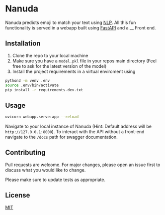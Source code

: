 # Nanuda

Nanuda predicts emoji to match your text using [NLP](https://en.wikipedia.org/wiki/Natural_language_processing). All this fun functionality is served in a webapp built using [FastAPI](https://fastapi.tiangolo.com/) and a __ Front end.

## Installation

1. Clone the repo to your local machine
2. Make sure you have a `model.pkl` file in your repos main directory (Feel free to ask for the latest version of the model)
3. Install the project requirements in a virtual enviroment using

```bash
python3 -m venv .env
source .env/bin/activate
pip install -r requirements-dev.txt
```

## Usage

```bash
uvicorn webapp.serve:app --reload
```

Navigate to your local instance of Nanuda (Hint: Default address will be `http://127.0.0.1:8000`). To interact with the API without a front-end navigate to the `/docs` path for swagger documentation.

## Contributing
Pull requests are welcome. For major changes, please open an issue first to discuss what you would like to change.

Please make sure to update tests as appropriate.

## License
[MIT](https://choosealicense.com/licenses/mit/)